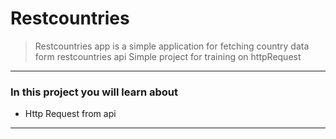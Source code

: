 
# Restcountries

> Restcountries app is a simple application for fetching country data form restcountries api 
Simple project for training on httpRequest

****
### In this project you will learn about

  * Http Request from api

--------
